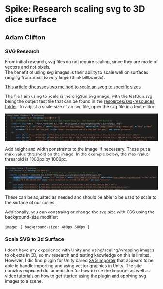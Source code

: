 # Spike:  Research scaling svg to 3D dice surface

## Adam Clifton

### SVG Research

From initial research, svg files do not require scaling, since they are made of vectors and not pixels.  
The benefit of using svg images is their ability to scale well on surfaces ranging from small to very large (think billboards).

[This article discusses two method to scale an svcg to specific sizes](https://medium.com/@ayumitabinote/how-to-resize-a-svg-image-7829bac8948c)

The file I am using to scale is the origSun.svg image, with the testSun.svg being the output test file that can be found in the [resources/svg-resources folder](resources/svg-resources/).  To adjust a scale size of an svg file, open the svg file in a text editor:  

![svg-img1](resources/svg-resources/svg-img1.PNG)

Add height and width constraints to the image, if necessary.  These put a max-value threshold on the image. In the example below, the max-value threshold is 1000px by 1000px.

![svg-img2](resources/svg-resources/svg-img2.PNG)

These can be adjusted as needed and should be able to be used to scale to the surface of our cubes.  

Additionally, you can constraing or change the svg size with CSS using the background-size modifier:

`image: {
    background-size: 400px 600px
}`

### Scale SVG to 3d Surface

I don't have any experience with Unity and using/scaling/wrapping images to objects in 3D, so my research and  testing knowledge on this is limited.
However, I did find plugin for Unity called [SVG Importer](http://svgimporter.com/) that appears to be able to handle importing and using vector graphics
in Unity.  The site contains expected documentation for how to use the Importer as well as video tutorials on how to get started using the plugin and
applying svg images to a scene.  
